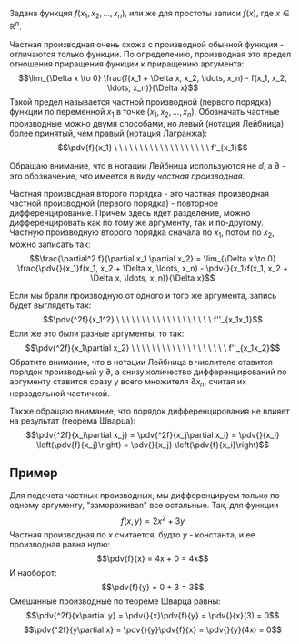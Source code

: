 Задана функция $f(x_1, x_2, \ldots, x_n)$, или же для простоты записи $f(x)$, где $x \in \mathbb R^n$.

Частная производная очень схожа с производной обычной функции - отличаются только функции. По определению, производная это предел отношения приращения функции к приращению аргумента:
$$\lim_{\Delta x \to 0} \frac{f(x_1 + \Delta x, x_2, \ldots, x_n) - f(x_1, x_2, \ldots, x_n)}{\Delta x}$$
Такой предел называется частной производной (первого порядка) функции по переменной $x_1$ в точке $(x_1, x_2, \ldots, x_n)$. Обозначать частные производные можно двумя способами, но левый (нотация Лейбница) более принятый, чем правый (нотация Лагранжа):
$$\pdv{f}{x_1} \ \ \ \ \ \ \ \ \ \ \ \ \ \ \ \ \ \ \ f'_{x_1}$$

Обращаю внимание, что в нотации Лейбница используются не $\dd$, а $\partial$ - это обозначение, что имеется в виду *частная производная*.

Частная производная второго порядка - это частная производная частной производной (первого порядка) - повторное дифференцирование. Причем здесь идет разделение, можно дифференцировать как по тому же аргументу, так и по-другому. Частную производную второго порядка сначала по $x_1$, потом по $x_2$, можно записать так:
$$\frac{\partial^2 f}{\partial x_1 \partial x_2} = \lim_{\Delta x \to 0} \frac{\pdv{}{x_1}f(x_1, x_2 + \Delta x, \ldots, x_n)  - \pdv{}{x_1}f(x_1, x_2 + \Delta x, \ldots, x_n)}{\Delta x}$$

Если мы брали производную от одного и того же аргумента, запись будет выглядеть так:
$$\pdv{^2f}{x_1^2} \ \ \ \ \ \ \ \ \ \ \ \ \ \ \ \ \ \ \ f''_{x_1x_1}$$
Если же это были разные аргументы, то так:
$$\pdv{^2f}{x_1\partial x_2} \ \ \ \ \ \ \ \ \ \ \ \ \ \ \ \ \ \ \ f''_{x_1x_2}$$
Обратите внимание, что в нотации Лейбница в числителе ставится порядок производный у $\partial$, а снизу количество дифференцирований по аргументу ставится сразу у всего множителя $\partial x_n$, считая их нераздельной частичкой.

Также обращаю внимание, что порядок дифференцирования не влияет на результат (теорема Шварца):
$$\pdv{^2f}{x_i\partial x_j} = \pdv{^2f}{x_j\partial x_i} = \pdv{}{x_i} \left(\pdv{f}{x_j}\right) = \pdv{}{x_j} \left(\pdv{f}{x_i}\right)$$
## Пример
Для подсчета частных производных, мы дифференцируем только по одному аргументу, "замораживая" все остальные. Так, для функции
$$f(x,y) = 2x^2 + 3y$$
Частная производная по $x$ считается, будто $y$ - константа, и ее производная равна нулю:
$$\pdv{f}{x} = 4x + 0 = 4x$$
И наоборот:
$$\pdv{f}{y} = 0 + 3 = 3$$
Смешанные производные по теореме Шварца равны:
$$\pdv{^2f}{x\partial y} = \pdv{}{x}\pdv{f}{y} = \pdv{}{x}(3) = 0$$
$$\pdv{^2f}{y\partial x} = \pdv{}{y}\pdv{f}{x} = \pdv{}{y}(4x) = 0$$

